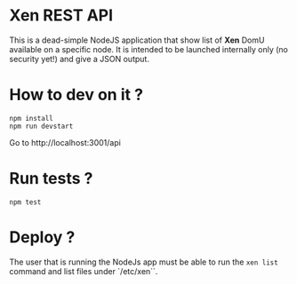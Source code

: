 # Xen REST API

This is a dead-simple NodeJS application that show list of
**Xen** DomU available on a specific node. It is intended to
be launched internally only (no security yet!) and give a JSON
output.

# How to dev on it ?

```
npm install
npm run devstart
```

Go to http://localhost:3001/api

# Run tests ?

```
npm test
```

# Deploy ?

The user that is running the NodeJs app must be able to run the ``xen list``
command and list files under `/etc/xen``.
